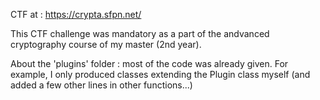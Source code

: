 CTF at : https://crypta.sfpn.net/

This CTF challenge was mandatory as a part of the andvanced cryptography course of my master (2nd year).

About the 'plugins' folder : most of the code was already given. For example, I only produced classes extending the Plugin class myself (and added a few other lines in other functions...)
